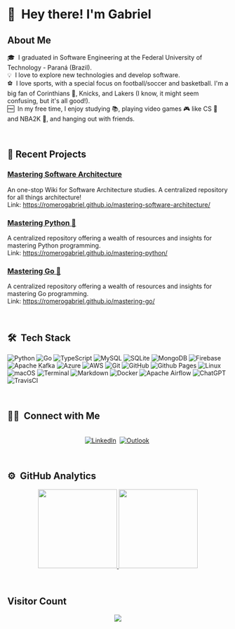 # 👋 &nbsp;Hey there! I'm Gabriel

## About Me

🎓 &nbsp;I graduated in Software Engineering at the Federal University of Technology - Paraná (Brazil).\
💡 &nbsp;I love to explore new technologies and develop software.\
:soccer: &nbsp;I love sports, with a special focus on football/soccer and basketball. I'm a big fan of Corinthians :eagle:, Knicks, and Lakers (I know, it might seem confusing, but it's all good!).\
:free: &nbsp;In my free time, I enjoy studying :books:, playing video games :video_game: like CS :gun: and NBA2K :basketball:, and hanging out with friends.

<br>

## 📝 Recent Projects

### [Mastering Software Architecture](https://github.com/RomeroGabriel/mastering-software-architecture)<br>
An one-stop Wiki for Software Architecture studies. A centralized repository for all things architecture!<br>
Link: https://romerogabriel.github.io/mastering-software-architecture/

### [Mastering Python 🐍](https://github.com/RomeroGabriel/mastering-python)<br>
A centralized repository offering a wealth of resources and insights for mastering Python programming.<br>
Link: https://romerogabriel.github.io/mastering-python/

### [Mastering Go 🏃](https://github.com/RomeroGabriel/mastering-go)<br>
A centralized repository offering a wealth of resources and insights for mastering Go programming.<br>
Link: https://romerogabriel.github.io/mastering-go/

<br>


## 🛠 &nbsp;Tech Stack

![Python](https://img.shields.io/badge/python-3670A0?style=for-the-badge&logo=python&logoColor=ffdd54)
![Go](https://img.shields.io/badge/go-%2300ADD8.svg?style=for-the-badge&logo=go&logoColor=white)
![TypeScript](https://img.shields.io/badge/typescript-%23007ACC.svg?style=for-the-badge&logo=typescript&logoColor=white)
![MySQL](https://img.shields.io/badge/mysql-%2300f.svg?style=for-the-badge&logo=mysql&logoColor=white)
![SQLite](https://img.shields.io/badge/sqlite-%2307405e.svg?style=for-the-badge&logo=sqlite&logoColor=white)
![MongoDB](https://img.shields.io/badge/MongoDB-%234ea94b.svg?style=for-the-badge&logo=mongodb&logoColor=white)
![Firebase](https://img.shields.io/badge/Firebase-039BE5?style=for-the-badge&logo=Firebase&logoColor=white)
![Apache Kafka](https://img.shields.io/badge/Apache%20Kafka-000?style=for-the-badge&logo=apachekafka)
![Azure](https://img.shields.io/badge/azure-%230072C6.svg?style=for-the-badge&logo=microsoftazure&logoColor=white)
![AWS](https://img.shields.io/badge/AWS-%23FF9900.svg?style=for-the-badge&logo=amazon-aws&logoColor=white)
![Git](https://img.shields.io/badge/git-%23F05033.svg?style=for-the-badge&logo=git&logoColor=white)
![GitHub](https://img.shields.io/badge/github-%23121011.svg?style=for-the-badge&logo=github&logoColor=white)
![Github Pages](https://img.shields.io/badge/GitHub%20Pages-%23327FC7.svg?style=for-the-badge&logo=github&logoColor=white)
![Linux](https://img.shields.io/badge/Linux-FCC624?style=for-the-badge&logo=linux&logoColor=black)
![macOS](https://img.shields.io/badge/mac%20os-000000?style=for-the-badge&logo=macos&logoColor=F0F0F0)
![Terminal](https://img.shields.io/badge/Terminal-%23054020?style=for-the-badge&logo=gnu-bash&logoColor=white)
![Markdown](https://img.shields.io/badge/markdown-%23000000.svg?style=for-the-badge&logo=markdown&logoColor=white)
![Docker](https://img.shields.io/badge/docker-%230db7ed.svg?style=for-the-badge&logo=docker&logoColor=white)
![Apache Airflow](https://img.shields.io/badge/Apache%20Airflow-017CEE?style=for-the-badge&logo=Apache%20Airflow&logoColor=white)
![ChatGPT](https://img.shields.io/badge/chatGPT-74aa9c?style=for-the-badge&logo=openai&logoColor=white)
![TravisCI](https://img.shields.io/badge/travis%20ci-%232B2F33.svg?style=for-the-badge&logo=travis&logoColor=white)

<br>

## 🤝🏻 &nbsp;Connect with Me

<p align="center">
<br>
<a href="https://www.linkedin.com/in/gabriel-romero-de-souza/"><img src="https://img.shields.io/badge/linkedin-%230077B5.svg?&style=for-the-badge&logo=linkedin&logoColor=white" alt="LinkedIn" /></a>&nbsp;
<a href="mailto:gabrielromerods@hotmail.com"><img src="https://img.shields.io/badge/Microsoft_Outlook-0078D4?style=for-the-badge&logo=microsoft-outlook&logoColor=white" alt="Outlook"/></a>&nbsp;
</p>

<br>

## ⚙️ &nbsp;GitHub Analytics

<p align="center">
<a href="https://github.com/AVS1508">
  <img height="180em" src="https://github-readme-stats-eight-theta.vercel.app/api?username=RomeroGabriel&show_icons=true&theme=algolia&include_all_commits=true&count_private=true"/>
  <img height="180em" src="https://github-readme-stats-eight-theta.vercel.app/api/top-langs/?username=RomeroGabriel&layout=compact&langs_count=8&theme=algolia"/>
</a>
</p>

<br>

## Visitor Count
<div align="center">
    <img src="https://profile-counter.glitch.me/RomeroGabriel/count.svg"/>
</div>
